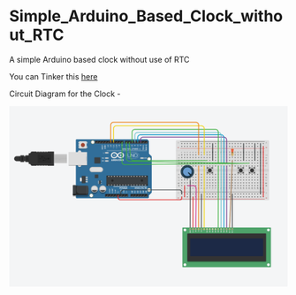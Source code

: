 # Simple_Arduino_Based_Clock_without_RTC
A simple Arduino based clock without use of RTC

You can Tinker this [here](https://www.tinkercad.com/things/kfesi3rftP4-clock-final/editel?sharecode=qMnOmpXw_n-tEphD3gwe3JEfNnMexJkxZ4qF36_kkI4)


Circuit Diagram for the Clock - 

<p align="center"><img src="https://github.com/shivamyadav37/Simple_Arduino_Based_Clock_without_RTC/blob/master/abc.jpg" /></p>
